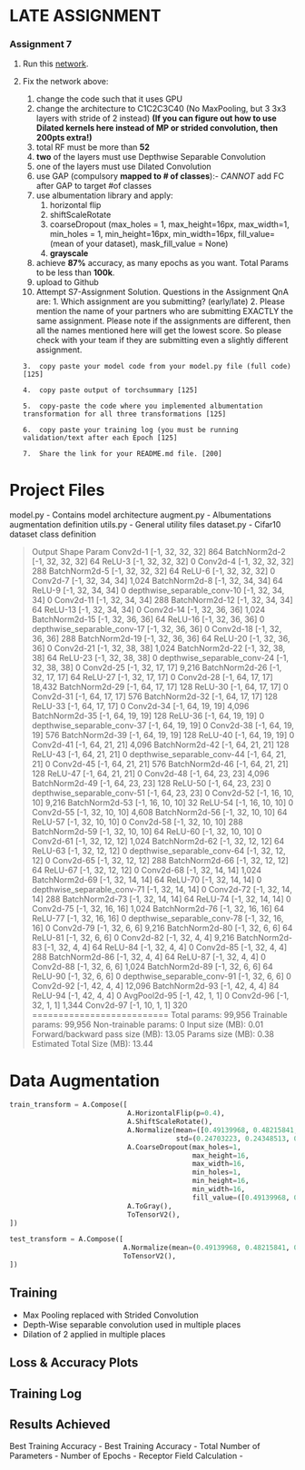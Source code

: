 
# **LATE ASSIGNMENT**


### Assignment 7

1.  Run this [network](https://colab.research.google.com/drive/1qlewMtxcAJT6fIJdmMh8pSf2e-dh51Rw).
2.  Fix the network above:  
    1.  change the code such that it uses GPU
    2.  change the architecture to C1C2C3C40 (No MaxPooling, but 3 3x3 layers with stride of 2 instead)  **(If you can figure out how to use Dilated kernels here instead of MP or strided convolution, then 200pts extra!)**
    3.  total RF must be more than  **52**
    4.  **two**  of the layers must use Depthwise Separable Convolution
    5.  one of the layers must use Dilated Convolution
    6.  use GAP (compulsory  **mapped to # of classes**):-  _CANNOT_ add FC after GAP to target #of classes
    7.  use albumentation library and apply:
        1.  horizontal flip
        2.  shiftScaleRotate
        3.  coarseDropout (max_holes = 1, max_height=16px, max_width=1, min_holes = 1, min_height=16px, min_width=16px, fill_value=(mean of your dataset), mask_fill_value = None)
        4.  **grayscale**
    8.  achieve  **87%**  accuracy, as many epochs as you want. Total Params to be less than  **100k**.
    9.  upload to Github
    10.  Attempt S7-Assignment Solution. Questions in the Assignment QnA are:
        1.  Which assignment are you submitting? (early/late)
        2.  Please mention the name of your partners who are submitting EXACTLY the same assignment. Please note if the assignments are different, then all the names mentioned here will get the lowest score. So please check with your team if they are submitting even a slightly different assignment.
            
        3.  copy paste your model code from your model.py file (full code) [125]
            
        4.  copy paste output of torchsummary [125]
            
        5.  copy-paste the code where you implemented albumentation transformation for all three transformations [125]
            
        6.  copy paste your training log (you must be running validation/text after each Epoch [125]
            
        7.  Share the link for your README.md file. [200]


# **Project Files**
model.py - Contains model architecture
augment.py - Albumentations augmentation definition
utils.py - General utility files
dataset.py - Cifar10 dataset class definition


> Output Shape Param 
>  Conv2d-1 [-1, 32, 32, 32] 864 
>  BatchNorm2d-2 [-1, 32, 32, 32] 64 
>  ReLU-3 [-1, 32, 32, 32] 0 
>  Conv2d-4 [-1, 32, 32, 32] 288 
>  BatchNorm2d-5 [-1, 32, 32, 32] 64 
>  ReLU-6 [-1, 32, 32, 32] 0 
>  Conv2d-7 [-1, 32, 34, 34] 1,024 
>  BatchNorm2d-8 [-1, 32, 34, 34] 64 
>  ReLU-9 [-1, 32, 34, 34] 0 
>  depthwise_separable_conv-10 [-1, 32, 34, 34] 0 
>  Conv2d-11 [-1, 32, 34, 34] 288 
>  BatchNorm2d-12 [-1, 32, 34, 34] 64 
>  ReLU-13 [-1, 32, 34, 34] 0 
>  Conv2d-14 [-1, 32, 36, 36] 1,024 
>  BatchNorm2d-15 [-1, 32, 36, 36] 64 
>  ReLU-16 [-1, 32, 36, 36] 0 
>  depthwise_separable_conv-17 [-1, 32, 36, 36] 0 
>  Conv2d-18 [-1, 32, 36, 36] 288 
>  BatchNorm2d-19 [-1, 32, 36, 36] 64 
>  ReLU-20 [-1, 32, 36, 36] 0 
>  Conv2d-21 [-1, 32, 38, 38] 1,024 
>  BatchNorm2d-22 [-1, 32, 38, 38] 64 
>  ReLU-23 [-1, 32, 38, 38] 0 
>  depthwise_separable_conv-24 [-1, 32, 38, 38] 0 
>  Conv2d-25 [-1, 32, 17, 17] 9,216 
>  BatchNorm2d-26 [-1, 32, 17, 17] 64 
>  ReLU-27 [-1, 32, 17, 17] 0 
>  Conv2d-28 [-1, 64, 17, 17] 18,432 
>  BatchNorm2d-29 [-1, 64, 17, 17] 128 
>  ReLU-30 [-1, 64, 17, 17] 0 
>  Conv2d-31 [-1, 64, 17, 17] 576 
>  BatchNorm2d-32 [-1, 64, 17, 17] 128 
>  ReLU-33 [-1, 64, 17, 17] 0 
>  Conv2d-34 [-1, 64, 19, 19] 4,096 
>  BatchNorm2d-35 [-1, 64, 19, 19] 128 
>  ReLU-36 [-1, 64, 19, 19] 0 
>  depthwise_separable_conv-37 [-1, 64, 19, 19] 0 
>  Conv2d-38 [-1, 64, 19, 19] 576 
>  BatchNorm2d-39 [-1, 64, 19, 19] 128 
>  ReLU-40 [-1, 64, 19, 19] 0 
>  Conv2d-41 [-1, 64, 21, 21] 4,096 
>  BatchNorm2d-42 [-1, 64, 21, 21] 128 
>  ReLU-43 [-1, 64, 21, 21] 0 
>  depthwise_separable_conv-44 [-1, 64, 21, 21] 0 
>  Conv2d-45 [-1, 64, 21, 21] 576 
>  BatchNorm2d-46 [-1, 64, 21, 21] 128 
>  ReLU-47 [-1, 64, 21, 21] 0 
>  Conv2d-48 [-1, 64, 23, 23] 4,096 
>  BatchNorm2d-49 [-1, 64, 23, 23] 128 
>  ReLU-50 [-1, 64, 23, 23] 0 
>  depthwise_separable_conv-51 [-1, 64, 23, 23] 0 
>  Conv2d-52 [-1, 16, 10, 10] 9,216 
>  BatchNorm2d-53 [-1, 16, 10, 10] 32 
>  ReLU-54 [-1, 16, 10, 10] 0 
>  Conv2d-55 [-1, 32, 10, 10] 4,608 
>  BatchNorm2d-56 [-1, 32, 10, 10] 64 
>  ReLU-57 [-1, 32, 10, 10] 0 
>  Conv2d-58 [-1, 32, 10, 10] 288 
>  BatchNorm2d-59 [-1, 32, 10, 10] 64 
>  ReLU-60 [-1, 32, 10, 10] 0 
>  Conv2d-61 [-1, 32, 12, 12] 1,024 
>  BatchNorm2d-62 [-1, 32, 12, 12] 64 
>  ReLU-63 [-1, 32, 12, 12] 0 
>  depthwise_separable_conv-64 [-1, 32, 12, 12] 0 
>  Conv2d-65 [-1, 32, 12, 12] 288 
>  BatchNorm2d-66 [-1, 32, 12, 12] 64 
>  ReLU-67 [-1, 32, 12, 12] 0 
>  Conv2d-68 [-1, 32, 14, 14] 1,024 
>  BatchNorm2d-69 [-1, 32, 14, 14] 64 
>  ReLU-70 [-1, 32, 14, 14] 0 
>  depthwise_separable_conv-71 [-1, 32, 14, 14] 0 
>  Conv2d-72 [-1, 32, 14, 14] 288 
>  BatchNorm2d-73 [-1, 32, 14, 14] 64 
>  ReLU-74 [-1, 32, 14, 14] 0 
>  Conv2d-75 [-1, 32, 16, 16] 1,024 
>  BatchNorm2d-76 [-1, 32, 16, 16] 64 
>  ReLU-77 [-1, 32, 16, 16] 0 
>  depthwise_separable_conv-78 [-1, 32, 16, 16] 0 
>  Conv2d-79 [-1, 32, 6, 6] 9,216 
>  BatchNorm2d-80 [-1, 32, 6, 6] 64 
>  ReLU-81 [-1, 32, 6, 6] 0 
>  Conv2d-82 [-1, 32, 4, 4] 9,216 
>  BatchNorm2d-83 [-1, 32, 4, 4] 64 
>  ReLU-84 [-1, 32, 4, 4] 0 
>  Conv2d-85 [-1, 32, 4, 4] 288 
>  BatchNorm2d-86 [-1, 32, 4, 4] 64 
>  ReLU-87 [-1, 32, 4, 4] 0 
>  Conv2d-88 [-1, 32, 6, 6] 1,024 
>  BatchNorm2d-89 [-1, 32, 6, 6] 64 
>  ReLU-90 [-1, 32, 6, 6] 0 
>  depthwise_separable_conv-91 [-1, 32, 6, 6] 0 
>  Conv2d-92 [-1, 42, 4, 4] 12,096 
>  BatchNorm2d-93 [-1, 42, 4, 4] 
>  84 ReLU-94 [-1, 42, 4, 4] 0 
>  AvgPool2d-95 [-1, 42, 1, 1] 0 
>  Conv2d-96 [-1, 32, 1, 1] 1,344 
>  Conv2d-97 [-1, 10, 1, 1] 320 ========================== 
>  Total params: 99,956 
>  Trainable params: 99,956 
>  Non-trainable params: 0
>  Input size (MB): 0.01 
>  Forward/backward pass size (MB): 13.05 
>  Params size (MB): 0.38 
>  Estimated Total Size (MB): 13.44 


# Data Augmentation

```python
train_transform = A.Compose([
                             A.HorizontalFlip(p=0.4),
                             A.ShiftScaleRotate(),
                             A.Normalize(mean=([0.49139968, 0.48215841, 0.44653091]), 
                                         std=(0.24703223, 0.24348513, 0.26158784)),
                             A.CoarseDropout(max_holes=1, 
                                             max_height=16, 
                                             max_width=16, 
                                             min_holes=1, 
                                             min_height=16,
                                             min_width=16,
                                             fill_value=([0.49139968, 0.48215841, 0.44653091])),
                             A.ToGray(),
                             ToTensorV2(),
])

test_transform = A.Compose([
                            A.Normalize(mean=(0.49139968, 0.48215841, 0.44653091), std=(0.24703223, 0.24348513, 0.26158784)),
                            ToTensorV2(),
])
```
## Training 
* Max Pooling replaced with Strided Convolution
* Depth-Wise separable convolution used in multiple places
* Dilation of 2 applied in multiple places

## Loss & Accuracy Plots


## Training Log 


## Results Achieved 

Best Training Accuracy - 
Best Training Accuracy - 
Total Number of Parameters - 
Number of Epochs - 
Receptor Field Calculation - 
